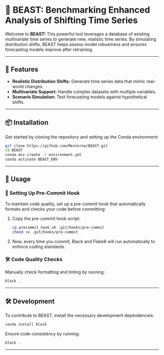 # 🐉 BEAST: Benchmarking Enhanced Analysis of Shifting Time Series

Welcome to **BEAST**! This powerful tool leverages a database of existing multivariate time series to generate new, realistic time series. By simulating distribution shifts, BEAST helps assess model robustness and ensures forecasting models improve after retraining.

---

## 🌟 Features

- **Realistic Distribution Shifts:** Generate time series data that mimic real-world changes.
- **Multivariate Support:** Handle complex datasets with multiple variables.
- **Scenario Simulation:** Test forecasting models against hypothetical shifts.
---

## 📦 Installation

Get started by cloning the repository and setting up the Conda environment:

```bash
git clone https://github.com/Mesterne/BEAST.git
cd BEAST
conda env create -f environment.yml
conda activate BEAST_ENV
```

---

## 🚀 Usage

### 🔧 Setting Up Pre-Commit Hook
To maintain code quality, set up a pre-commit hook that automatically formats and checks your code before committing:

1. Copy the pre-commit hook script:

   ```bash
   cp precommit_hook.sh .git/hooks/pre-commit
   chmod +x .git/hooks/pre-commit
   ```

2. Now, every time you commit, Black and Flake8 will run automatically to enforce coding standards.

### 🛠 Code Quality Checks
Manually check formatting and linting by running:

```bash
black .
```

---

## 🛠️ Development

To contribute to BEAST, install the necessary development dependencies:

```bash
conda install black
```

Ensure code consistency by running:

```bash
black .
```

---



